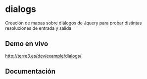 # dialogs
Creación de mapas sobre diálogos de Jquery para probar distintas resoluciones de entrada y salida

## Demo en vivo
http://terre3.es/dev/example/dialogs/

## Documentación


